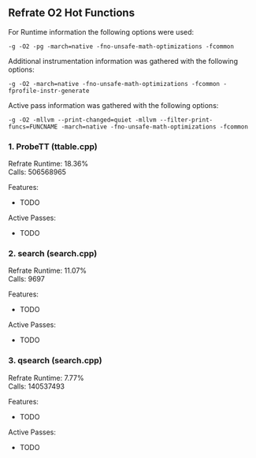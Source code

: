 ## Refrate O2 Hot Functions

For Runtime information the following options were used:
```
-g -O2 -pg -march=native -fno-unsafe-math-optimizations -fcommon
```

Additional instrumentation information was gathered with the following options:
```
-g -O2 -march=native -fno-unsafe-math-optimizations -fcommon -fprofile-instr-generate
```

Active pass information was gathered with the following options:
```
-g -O2 -mllvm --print-changed=quiet -mllvm --filter-print-funcs=FUNCNAME -march=native -fno-unsafe-math-optimizations -fcommon
```

### 1. ProbeTT (ttable.cpp)
Refrate Runtime: 18.36% \
Calls: 506568965

Features:
- TODO

Active Passes:
- TODO

### 2. search (search.cpp)
Refrate Runtime: 11.07% \
Calls: 9697

Features:
- TODO

Active Passes:
- TODO

### 3. qsearch (search.cpp)
Refrate Runtime: 7.77% \
Calls: 140537493

Features:
- TODO

Active Passes:
- TODO
